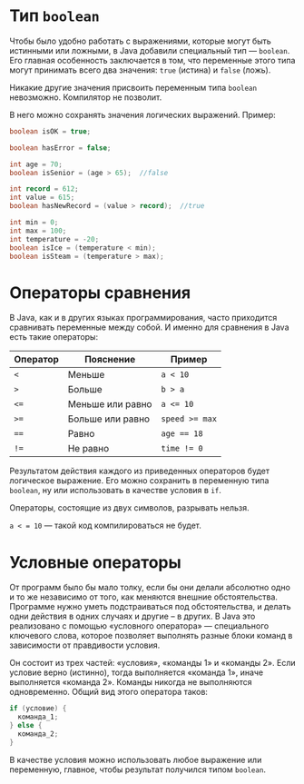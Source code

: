 # Тип `boolean`

Чтобы было удобно работать с выражениями, которые могут быть истинными или ложными, в Java добавили специальный тип — `boolean`. 
Его главная особенность заключается в том, что переменные этого типа могут принимать всего два значения: `true` (истина) и `false` (ложь).

Никакие другие значения присвоить переменным типа `boolean` невозможно. Компилятор не позволит.

В него можно сохранять значения логических выражений. Пример:

```java
boolean isOK = true;

boolean hasError = false;

int age = 70;
boolean isSenior = (age > 65);  //false

int record = 612;
int value = 615;
boolean hasNewRecord = (value > record);  //true

int min = 0;
int max = 100;
int temperature = -20;
boolean isIce = (temperature < min);
boolean isSteam = (temperature > max);
```

# Операторы сравнения

В Java, как и в других языках программирования, часто приходится сравнивать переменные между собой. И именно для сравнения в Java есть такие операторы:

|Оператор|Пояснение|Пример|
|-|-|-|
|`<`|Меньше|`a < 10`|
|`>`|Больше|`b > a`|
|`<=`|Меньше или равно|`a <= 10`|
|`>=`|Больше или равно|`speed >= max`|
|`==`|Равно|`age == 18`|
|`!=`|Не равно|`time != 0`|

Результатом действия каждого из приведенных операторов будет логическое выражение. Его можно сохранить в переменную типа `boolean`, ну или использовать в качестве условия в `if`.

Операторы, состоящие из двух символов, разрывать нельзя.

`a < = 10` — такой код компилироваться не будет.



# Условные операторы

От программ было бы мало толку, если бы они делали абсолютно одно и то же независимо от того, как меняются внешние обстоятельства. 
Программе нужно уметь подстраиваться под обстоятельства, и делать одни действия в одних случаях и другие – в других. 
В Java это реализовано с помощью «условного оператора» — специального ключевого слова, которое позволяет выполнять разные блоки команд в зависимости от правдивости условия.

Он состоит из трех частей: «условия», «команды 1» и «команды 2». Если условие верно (истинно), тогда выполняется «команда 1», иначе выполняется «команда 2». 
Команды никогда не выполняются одновременно. Общий вид этого оператора таков:

```java
if (условие) {
  команда_1;
} else {
  команда_2;
}
```

В качестве условия можно использовать любое выражение или переменную, главное, чтобы результат получился типом `boolean`.
